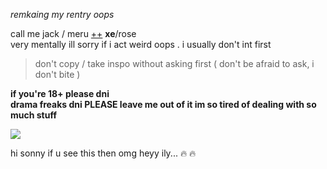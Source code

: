 *remkaing my rentry oops*

call me jack / meru [++](https://en.pronouns.page/@gigolo) **xe**/rose  
very mentally ill sorry if i act weird oops . i usually don't int first  

> don't copy / take inspo without asking first ( don't be afraid to ask, i don't bite )

**if you're 18+ please dni**  
**drama freaks dni PLEASE leave me out of it im so tired of dealing with so much stuff**

![](https://cdn.discordapp.com/attachments/729124835296280689/1068074827069542440/image.jpeg)

hi sonny if u see this then omg heyy ily... :fire: :fire:
